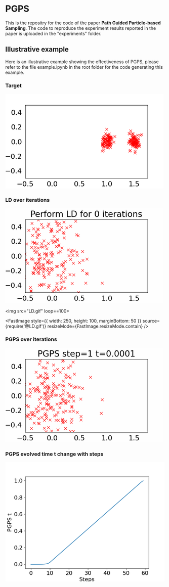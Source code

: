 # PGPS

This is the repositry for the code of the paper **Path Guided Particle-based Sampling**. The code to reproduce the experiment results reported in the paper is uploaded in the "experiments" folder.


## Illustrative example
Here is an illustrative example showing the effectiveness of PGPS, please refer to the file example.ipynb in the root folder for the code generating this example. 

### Target

![](./independent.png)


### LD over iterations

![](./LD.gif)

<img src="LD.gif" loop==100>

<FastImage
        style={{ width: 250, height: 100, marginBottom: 50 }}
        source={require('@LD.gif')}
        resizeMode={FastImage.resizeMode.contain}
      />



### PGPS over iterations

![](./PGPS.gif)

### PGPS evolved time t change with steps

![](./pgps_time.png)